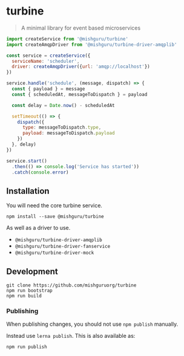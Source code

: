 # turbine

> A minimal library for event based microservices

```javascript
import createService from '@mishguru/turbine'
import createAmqpDriver from '@mishguru/turbine-driver-amqplib'

const service = createService({
  serviceName: 'scheduler',
  driver: createAmqpDriver({url: 'amqp://localhost'})
})

service.handle('schedule', (message, dispatch) => {
  const { payload } = message
  const { scheduledAt, messageToDispatch } = payload

  const delay = Date.now() - scheduledAt

  setTimeout(() => {
    dispatch({
      type: messageToDispatch.type,
      payload: messageToDispatch.payload
    })
  }, delay)
})

service.start()
  .then(() => console.log('Service has started'))
  .catch(console.error)
```

## Installation

You will need the core turbine service.

```shell
npm install --save @mishguru/turbine
```

As well as a driver to use.

- `@mishguru/turbine-driver-amqplib`
- `@mishguru/turbine-driver-fanservice`
- `@mishguru/turbine-driver-mock`

## Development

```
git clone https://github.com/mishguruorg/turbine
npm run bootstrap
npm run build
```

### Publishing

When publishing changes, you should not use `npm publish` manually.

Instead use `lerna publish`. This is also available as:

```
npm run publish
```
